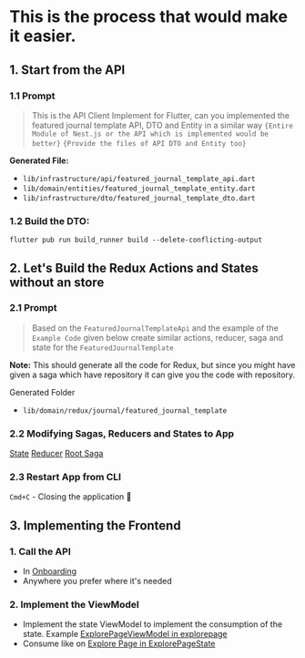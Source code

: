 # This is the process that would make it easier.

## 1. Start from the API


### 1.1 Prompt

> This is the API Client Implement for Flutter, can you implemented the featured journal template API, DTO and Entity in a similar way
```{Entire Module of Nest.js or the API which is implemented would be better}```
```{Provide the files of API DTO and Entity too}```

**Generated File:** 

+ `lib/infrastructure/api/featured_journal_template_api.dart`
+ `lib/domain/entities/featured_journal_template_entity.dart`
+ `lib/infrastructure/dto/featured_journal_template_dto.dart`

### 1.2 Build the DTO:
`flutter pub run build_runner build --delete-conflicting-output`


## 2. Let's Build the Redux Actions and States without an store

### 2.1  Prompt

> Based on the `FeaturedJournalTemplateApi` and the example of the `Example Code` given below create similar actions, reducer, saga and state for the `FeaturedJournalTemplate`

**Note:** This should generate all the code for Redux, but since you might have given a saga which have repository it can give you the code with repository.

Generated Folder
+ `lib/domain/redux/journal/featured_journal_template`

### 2.2 Modifying Sagas, Reducers and States to App

[State](/lib/domain/redux/app_state.dart)
[Reducer](/lib/domain/redux/app_reducer.dart)
[Root Saga](/lib/domain/redux/root_saga.dart)


### 2.3 Restart App from CLI

`Cmd+C` - Closing the application 🤪


## 3. Implementing the Frontend

### 1. Call the API 

+ In [Onboarding](/lib/presentation/onboarding/pages/onboarding_page.dart)
+ Anywhere you prefer where it's needed

### 2. Implement the ViewModel

+ Implement the state ViewModel to implement the consumption of the state. Example [ExplorePageViewModel in explorepage](/lib/presentation/explore/list/pages/explore_page.dart)
+ Consume like on [Explore Page in ExplorePageState](/lib/presentation/explore/list/pages/explore_page.dart)


